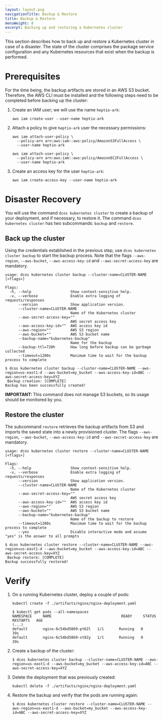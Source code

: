 ```yaml
---
layout: layout.pug
navigationTitle: Backup & Restore
title: Backup & Restore
menuWeight: 8
excerpt: Backing up and restoring a Kubernetes cluster
---
```


<!-- This source repo for this topic is https://github.com/mesosphere/dcos-kubernetes-cluster -->

This section describes how to back up and restore a Kubernetes cluster in case of a disaster. The state of the cluster  comprises the package service configuration and any Kubernetes resources that exist when the backup is performed.

# Prerequisites

For the time being, the backup artifacts are stored in an AWS S3 bucket. Therefore, the AWS CLI must be installed and the following steps need to be completed before backing up the cluster:

1. Create an IAM user; we will use the name `heptio-ark`:

    ```shell
    aws iam create-user --user-name heptio-ark
    ```

1. Attach a policy to give `heptio-ark` user the necessary permissions:

    ```shell
    aws iam attach-user-policy \
      --policy-arn arn:aws:iam::aws:policy/AmazonS3FullAccess \
      --user-name heptio-ark

    aws iam attach-user-policy \
      --policy-arn arn:aws:iam::aws:policy/AmazonEC2FullAccess \
      --user-name heptio-ark
    ```

1. Create an access key for the user `heptio-ark`:

    ```shell
    aws iam create-access-key --user-name heptio-ark
    ```

# Disaster Recovery

You will use the command `dcos kubernetes cluster` to create a backup of your deployment, and if necessary, to restore it. The command `dcos kubernetes cluster` has two subcommands: `backup` and `restore`.

## Back up the cluster

Using the credentials established in the previous step, use `dcos kubernetes cluster backup` to start the backup process. Note that the flags `--aws-region`, `--aws-bucket`, `--aws-access-key-id` and `--aws-secret-access-key` are mandatory.

```
usage: dcos kubernetes cluster backup --cluster-name=CLUSTER-NAME [<flags>]

Flags:
  -h, --help                  Show context-sensitive help.
  -v, --verbose               Enable extra logging of requests/responses
      --version               Show application version.
      --cluster-name=CLUSTER-NAME
                              Name of the Kubernetes cluster
      --aws-secret-access-key=""
                              AWS secret access key
      --aws-access-key-id=""  AWS access key id
      --aws-region=""         AWS S3 region
      --aws-bucket=""         AWS S3 bucket name
      --backup-name="kubernetes-backup"
                              Name for the backup
      --backup-ttl=720h       How long before backup can be garbage collected
      --timeout=1200s         Maximum time to wait for the backup process to complete
```


```shell
$ dcos kubernetes cluster backup --cluster-name=CLUSTER-NAME --aws-region=us-east1-d --aws-bucket=my_bucket --aws-access-key-id=ABC --aws-secret-access-key=XYZ
 Backup creation: [COMPLETE]
Backup has been successfully created!
```

<p class="message--important"><strong>IMPORTANT: </strong> This command does not manage S3 buckets, so its usage should be monitored by you.</p>

## Restore the cluster

The subcommand `restore` retrieves the backup artifacts from S3 and imports the saved state into a newly provisioned cluster. The flags `--aws-region`, `--aws-bucket`, `--aws-access-key-id` and `--aws-secret-access-key` are mandatory.


```
usage: dcos kubernetes cluster restore --cluster-name=CLUSTER-NAME [<flags>]

Flags:
  -h, --help                  Show context-sensitive help.
  -v, --verbose               Enable extra logging of requests/responses
      --version               Show application version.
      --cluster-name=CLUSTER-NAME
                              Name of the Kubernetes cluster
      --aws-secret-access-key=""
                              AWS secret access key
      --aws-access-key-id=""  AWS access key id
      --aws-region=""         AWS S3 region
      --aws-bucket=""         AWS S3 bucket name
      --backup-name="kubernetes-backup"
                              Name of the backup to restore
      --timeout=1200s         Maximum time to wait for the backup process to complete
      --yes                   Disable interactive mode and assume "yes" is the answer to all prompts
```


```shell
$ dcos kubernetes cluster restore --cluster-name=CLUSTER-NAME --aws-region=us-east1-d --aws-bucket=my_bucket --aws-access-key-id=ABC --aws-secret-access-key=XYZ
 Backup restore: [COMPLETE]
Backup successfully restored!
```

# Verify

1. On a running Kubernetes cluster, deploy a couple of pods:
    ```shell
    kubectl create -f ./artifacts/nginx/nginx-deployment.yaml
    ```

    ```shell
    $ kubectl get pods --all-namespaces
    NAMESPACE     NAME                                READY     STATUS    RESTARTS   AGE
    (...)
    default       nginx-6c54bd5869-pt62l   1/1       Running   0          39s
    default       nginx-6c54bd5869-xt82y   1/1       Running   0          39s
    ```
1. Create a backup of the cluster:
    ```shell
    $ dcos kubernetes cluster backup --cluster-name=CLUSTER-NAME --aws-region=us-east1-d --aws-bucket=my_bucket --aws-access-key-id=ABC --aws-secret-access-key=XYZ
    ```
1. Delete the deployment that was previously created:
    ```shell
    kubectl delete -f ./artifacts/nginx/nginx-deployment.yaml
    ```
1. Restore the backup and verify that the pods are running again:
    ```shell
    $ dcos kubernetes cluster restore --cluster-name=CLUSTER-NAME --aws-region=us-east1-d --aws-bucket=my_bucket --aws-access-key-id=ABC --aws-secret-access-key=XYZ
    ```

